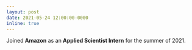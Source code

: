 ```yaml
---
layout: post
date: 2021-05-24 12:00:00-0000
inline: true
---
```


Joined **Amazon** as an **Applied Scientist Intern** for the summer of 2021.
